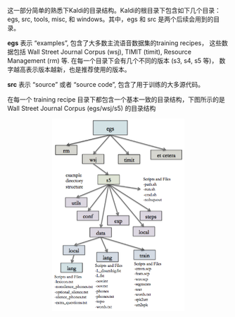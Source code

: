 这一部分简单的熟悉下Kaldi的目录结构。Kaldi的根目录下包含如下几个目录： egs, src, tools, misc, 和 windows。其中，egs 和 src 是两个后续会用到的目录。

**egs** 表示 “examples”, 包含了大多数主流语音数据集的training recipes， 这些数据包括 Wall Street Journal Corpus (wsj), TIMIT (timit), Resource Management (rm) 等. 在每一个目录下会有几个不同的版本 (s3, s4, s5 等)， 数字越高表示版本越新，也是推荐使用的版本。

**src** 表示 “source” 或者 “source code”, 包含了用于训练的大多源代码。

在每一个 training recipe 目录下都包含一个基本一致的目录结构，下图所示的是 Wall Street Journal Corpus (egs/wsj/s5) 的目录结构

<div align=center><img src="https://github.com/xinshengwang/Kaldi-Tutorial/raw/master/md/Image/familar_kaldi/directorystructure.png" width="300"/>
